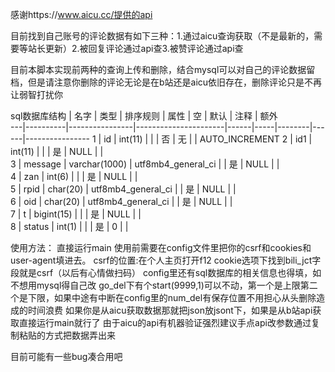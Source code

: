 感谢https://www.aicu.cc/提供的api

目前找到自己账号的评论数据有如下三种：1.通过aicu查询获取（不是最新的，需要等站长更新）2.被回复评论通过api查3.被赞评论通过api查

目前本脚本实现前两种的查询上传和删除，结合mysql可以对自己的评论数据留档，但是请注意你删除的评论无论是在b站还是aicu依旧存在，删除评论只是不再让弱智打扰你

sql数据库结构
   | 名字     | 类型           | 排序规则             | 属性 | 空  | 默认  | 注释 | 额外           
---|----------|----------------|----------------------|------|-----|--------|------|----------------
1  | id       | int(11)        |                      |      | 否  | 无     |      | AUTO_INCREMENT
2  | id1      | int(11)        |                      |      | 是  | NULL   |      |                
3  | message  | varchar(1000)  | utf8mb4_general_ci   |      | 是  | NULL   |      |                
4  | zan      | int(6)         |                      |      | 是  | NULL   |      |                
5  | rpid     | char(20)       | utf8mb4_general_ci   |      | 是  | NULL   |      |                
6  | oid      | char(20)       | utf8mb4_general_ci   |      | 是  | NULL   |      |                
7  | t        | bigint(15)     |                      |      | 是  | NULL   |      |                
8  | status   | int(1)         |                      |      | 是  | 0      |      |                

使用方法：
直接运行main
使用前需要在config文件里把你的csrf和cookies和user-agent填进去。
csrf的位置:在个人主页打开f12 cookie选项下找到bili_jct字段就是csrf（以后有心情做扫码）
config里还有sql数据库的相关信息也得填，如不想用mysql得自己改
go_del下有个start(9999,1)可以不动，第一个是上限第二个是下限，如果中途有中断在config里的num_del有保存位置不用担心从头删除造成的时间浪费
如果你是从aicu获取数据那就把json放jsont下，如果是从b站api获取直接运行main就行了
由于aicu的api有机器验证强烈建议手点api改参数通过复制粘贴的方式把数据弄出来

目前可能有一些bug凑合用吧
